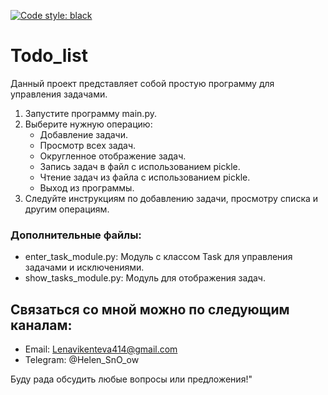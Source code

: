 
[![Code style: black](https://img.shields.io/badge/code%20style-black-000000.svg)](https://github.com/psf/black)

# Todo_list

Данный проект представляет собой простую программу для управления задачами. 

1. Запустите программу main.py.
2. Выберите нужную операцию:
    - Добавление задачи.
    - Просмотр всех задач.
    - Округленное отображение задач.
    - Запись задач в файл с использованием pickle.
    - Чтение задач из файла с использованием pickle.
    - Выход из программы.
3. Следуйте инструкциям по добавлению задачи, просмотру списка и другим операциям.

### Дополнительные файлы:

- enter_task_module.py: Модуль с классом Task для управления задачами и исключениями.
- show_tasks_module.py: Модуль для отображения задач.

## Связаться со мной можно по следующим каналам:

- Email: Lenavikenteva414@gmail.com
- Telegram: @Helen_SnO_ow


Буду рада обсудить любые вопросы или предложения!"

